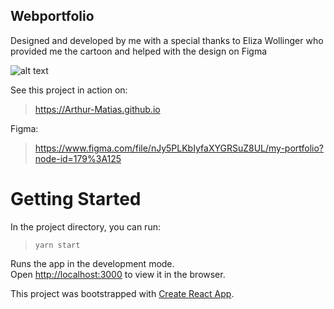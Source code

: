 ## Webportfolio 

Designed and developed by me with a special thanks to Eliza Wollinger who provided me the cartoon and helped with the design on Figma

![alt text](https://media-exp1.licdn.com/dms/image/C4D22AQFPyIpE_t5dZg/feedshare-shrink_1280-alternative/0/1609512712219?e=1612396800&v=beta&t=Aqww1cHERDuPBWJ58iBVW2aN7tHPA-N-QqEgkYjde7o)

See this project in action on:
> https://Arthur-Matias.github.io

Figma:
> https://www.figma.com/file/nJy5PLKbIyfaXYGRSuZ8UL/my-portfolio?node-id=179%3A125

# Getting Started

In the project directory, you can run:

> `yarn start`

Runs the app in the development mode.\
Open [http://localhost:3000](http://localhost:3000) to view it in the browser.

This project was bootstrapped with [Create React App](https://github.com/facebook/create-react-app).

